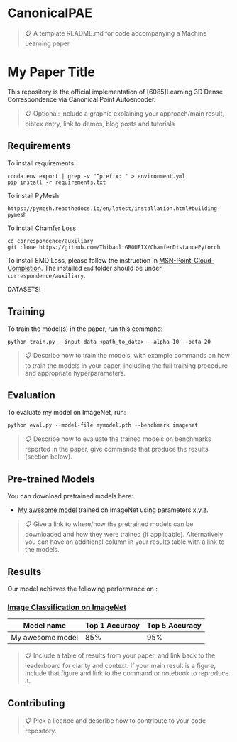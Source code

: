 # CanonicalPAE

>📋  A template README.md for code accompanying a Machine Learning paper

# My Paper Title

This repository is the official implementation of [6085]Learning 3D Dense Correspondence via Canonical Point Autoencoder. 

>📋  Optional: include a graphic explaining your approach/main result, bibtex entry, link to demos, blog posts and tutorials

## Requirements

To install requirements:

```setup
conda env export | grep -v "^prefix: " > environment.yml
pip install -r requirements.txt
```
To install PyMesh
```setup
https://pymesh.readthedocs.io/en/latest/installation.html#building-pymesh
```

To install Chamfer Loss 
```setup
cd correspondence/auxiliary
git clone https://github.com/ThibaultGROUEIX/ChamferDistancePytorch
```

To install EMD Loss, please follow the instruction in [
MSN-Point-Cloud-Completion](https://github.com/Colin97/MSN-Point-Cloud-Completion). The installed `emd` folder should be under `correspondence/auxiliary`.

DATASETS!

## Training

To train the model(s) in the paper, run this command:

```train
python train.py --input-data <path_to_data> --alpha 10 --beta 20
```

>📋  Describe how to train the models, with example commands on how to train the models in your paper, including the full training procedure and appropriate hyperparameters.

## Evaluation

To evaluate my model on ImageNet, run:

```eval
python eval.py --model-file mymodel.pth --benchmark imagenet
```

>📋  Describe how to evaluate the trained models on benchmarks reported in the paper, give commands that produce the results (section below).

## Pre-trained Models

You can download pretrained models here:

- [My awesome model](https://drive.google.com/mymodel.pth) trained on ImageNet using parameters x,y,z. 

>📋  Give a link to where/how the pretrained models can be downloaded and how they were trained (if applicable).  Alternatively you can have an additional column in your results table with a link to the models.

## Results

Our model achieves the following performance on :

### [Image Classification on ImageNet](https://paperswithcode.com/sota/image-classification-on-imagenet)

| Model name         | Top 1 Accuracy  | Top 5 Accuracy |
| ------------------ |---------------- | -------------- |
| My awesome model   |     85%         |      95%       |

>📋  Include a table of results from your paper, and link back to the leaderboard for clarity and context. If your main result is a figure, include that figure and link to the command or notebook to reproduce it. 


## Contributing

>📋  Pick a licence and describe how to contribute to your code repository. 